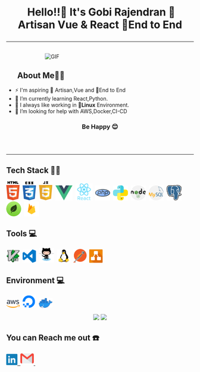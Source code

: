 # <p align="center">️ **Hello!!👋️ It's Gobi Rajendran** 🦄 Artisan Vue & React 🐧End to End </p>

---

</br>

<img align="right" alt="GIF" width="400" src="https://media.giphy.com/media/Vbn7PUTxaB6dVnVa2h/giphy.gif"/>

</br>

## &nbsp; &nbsp; &nbsp; **About Me**👨‍🎓️

- ⚡ I'm aspiring 🔭️ Artisan,Vue and 🐧End to End
- 🌱 I’m currently learning React,Python.
- 👯 I always like working in 🐧️**Linux** Environment.
- 🤔 I’m looking for help with AWS,Docker,CI-CD

### <p align="center">**Be Happy** 😊️ </p>

<!-- - 🌱 I’m currently learning ReactJs -->
<!-- - 👯 I’m looking to collaborate on ... -->
<!-- - 🤔 I’m looking for help with ... -->
<!-- - 💬 Ask me about ... -->
  <!-- - 😄 Pronouns: ... -->
  <!-- - ⚡ Fun fact: ... -->

 </br>
 </br>

---

## **Tech Stack** 👨‍💻️

 <!-- - <img  align="right" src="https://github-readme-stats.vercel.app/api?username=githubgobi&show_icons=true&text_color=fff&icon_color=00C853&title_color=FF6F00&bg_color=000">-->

<img width="36px" alt="html" src="https://github.com/githubgobi/githubgobi/blob/master/assets/html5.svg">&nbsp;
<img width="36px" alt="css" src="https://github.com/githubgobi/githubgobi/blob/master/assets/css3.svg">&nbsp;
<img width="36px" alt="javascript" src="https://github.com/githubgobi/githubgobi/blob/master/assets/javascript.svg">&nbsp;
<img width="46px" alt="vue" src="https://github.com/githubgobi/githubgobi/blob/master/assets/vue.svg">&nbsp;
<img width="46px" alt="react" src="https://github.com/githubgobi/githubgobi/blob/master/assets/react.svg">&nbsp;
<img width="40px" alt="php" src="https://github.com/githubgobi/githubgobi/blob/master/assets/php.svg">&nbsp;
<img width="40px" alt="python" src="https://github.com/githubgobi/githubgobi/blob/master/assets/python.svg">&nbsp;
<img width="40px" alt="node" src="https://github.com/githubgobi/githubgobi/blob/master/assets/node.svg">&nbsp;
<img width="40px" alt="mysql" src="https://github.com/githubgobi/githubgobi/blob/master/assets/mysql.svg">&nbsp;
<img width="40px" alt="postgres" src="https://github.com/githubgobi/githubgobi/blob/master/assets/postgres.svg">&nbsp;
<img width="40px" alt="mongo" src="https://github.com/githubgobi/githubgobi/blob/master/assets/mongo.svg">&nbsp;
<img width="40px" alt="firebase" src="https://github.com/githubgobi/githubgobi/blob/master/assets/firebase.svg">&nbsp;

## **Tools** 💻️

<img width="36px" alt="vim" src="https://github.com/githubgobi/githubgobi/blob/master/assets/vim.svg">&nbsp;
<img width="36px" alt="vscode" src="https://github.com/githubgobi/githubgobi/blob/master/assets/visual-studio-code.svg">&nbsp;
<img width="40px" alt="github" src="https://github.com/githubgobi/githubgobi/blob/master/assets/github.svg">&nbsp;
<img width="36px" alt="linux" src="https://github.com/githubgobi/githubgobi/blob/master/assets/linux.svg">&nbsp;
<img width="36px" alt="postman" src="https://github.com/githubgobi/githubgobi/blob/master/assets/postman.svg">&nbsp;
<img width="36px" alt="planning" src="https://github.com/githubgobi/githubgobi/blob/master/assets/draw.svg">&nbsp;

## **Environment** 💻️
<img width="36px" alt="aws" src="https://github.com/githubgobi/githubgobi/blob/master/assets/aws.svg">&nbsp;
<img width="36px" alt="digitalocean" src="https://github.com/githubgobi/githubgobi/blob/master/assets/digitalocean.svg">&nbsp;
<img width="36px" alt="docker" src="https://github.com/githubgobi/githubgobi/blob/master/assets/docker.svg">&nbsp;

<p align = "center">
  <img src = "https://github-readme-stats.vercel.app/api?username=githubgobi&show_icons=true&theme=radical&line_height=27">
  <img src = "https://github-readme-stats.vercel.app/api/top-langs/?username=githubgobi&hide=CSS,HTML&theme=tokyonight">
</p>

## **You can Reach me out** ☎️

<a href="https://www.linkedin.com/in/gobi-rajendran-70205725">
        <img width="30px" alt="LinkedIn" src="https://github.com/githubgobi/githubgobi/blob/master/assets/linkedin.svg">&nbsp;
</a>

<a href="mailto:mailforgobi@gmail.com?subject=Hello%20Gobi">
        <img width="36px" alt="gmail" src="https://github.com/githubgobi/githubgobi/blob/master/assets/gmail.svg">&nbsp;
</a>

</br>
</br>

